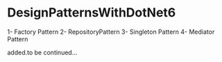 # DesignPatternsWithDotNet6

1- Factory Pattern
2- RepositoryPattern
3- Singleton Pattern
4- Mediator Pattern

added.to be continued...

